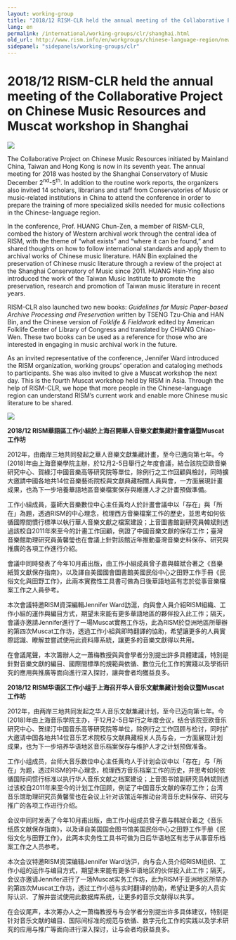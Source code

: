 ```yaml
---
layout: working-group
title: "2018/12 RISM-CLR held the annual meeting of the Collaborative Project on Chinese Music Resources and Muscat workshop in Shanghai"
lang: en
permalink: /international/working-groups/clr/shanghai.html
old_url: http://www.rism.info/en/workgroups/chinese-language-region/news/201812-rism-clr-held-the-annual-meeting.html
sidepanel: "sidepanels/working-groups/clr"
---
```


# 2018/12 RISM-CLR held the annual meeting of the Collaborative Project on Chinese Music Resources and Muscat workshop in Shanghai

 ![](/resources-old-website/workgroups-images/csm_IMG_1784_c6a0fc20c9.jpg)

The Collaborative Project on Chinese Music Resources initiated by Mainland China, Taiwan and Hong Kong is now in its seventh year. The annual meeting for 2018 was hosted by the Shanghai Conservatory of Music December 2<sup>nd</sup>-5<sup>th</sup>. In addition to the routine work reports, the organizers also invited 14 scholars, librarians and staff from Conservatories of Music or music-related institutions in China to attend the conference in order to prepare the training of more specialized skills needed for music collections in the Chinese-language region.

In the conference, Prof. HUANG Chun-Zen, a member of RISM-CLR, combed the history of Western archival work through the central idea of RISM, with the theme of “what exists” and “where it can be found,” and shared thoughts on how to follow international standards and apply them to archival works of Chinese music literature. HAN Bin explained the preservation of Chinese music literature through a review of the project at the Shanghai Conservatory of Music since 2011. HUANG Hsin-Ying also introduced the work of the Taiwan Music Institute to promote the preservation, research and promotion of Taiwan music literature in recent years.

RISM-CLR also launched two new books: _Guidelines for Music Paper-based Archive Processing and Preservation_ written by TSENG Tzu-Chia and HAN Bin, and the Chinese version of _Folklife & Fieldwork_ edited by American Folklife Center of Library of Congress and translated by CHIANG Chiao-Wen. These two books can be used as a reference for those who are interested in engaging in music archival work in the future.

As an invited representative of the conference, Jennifer Ward introduced the RISM organization, working groups’ operation and cataloging methods to participants. She was also invited to give a Muscat workshop the next day. This is the fourth Muscat workshop held by RISM in Asia. Through the help of RISM-CLR, we hope that more people in the Chinese-language region can understand RISM’s current work and enable more Chinese music literature to be shared.



 ![](/resources-old-website/workgroups-images/csm_IMG_1767_2ef4c9dc51.jpg)

**2018/12 RISM華語區工作小組於上海召開華人音樂文獻集藏計畫會議暨Muscat工作坊**

2012年，由兩岸三地共同發起之華人音樂文獻集藏計畫，至今已邁向第七年。今(2018)年由上海音樂學院主辦，於12月2-5日舉行之年度會議，結合該院亞歐音樂研究中心、賀綠汀中國音樂高等研究院等單位，除例行之工作回顧與檢討，同時擴大邀請中國各地共14位音樂藝術院校與文獻典藏相關人員與會，一方面展現計畫成果，也為下一步培養華語地區音樂檔案保存與維護人才之計畫預做準備。

工作小組成員，臺師大音樂數位中心主任黃均人於計畫會議中以「存在」與「所在」為題，透過RISM的中心理念，梳理西方音樂檔案工作的歷史，並思考如何依循國際間慣行標準以執行華人音樂文獻之檔案建設；上音圖書館副研究員韓斌則透過該校自2011年來至今的計畫工作回顧，例證了中國音樂文獻的保存工作；臺灣音樂館助理研究員黃馨瑩也在會議上針對該館近年推動臺灣音樂史料保存、研究與推廣的各項工作進行介紹。

會議中同時發表了今年10月甫出版，由工作小組成員曾子嘉與韓斌合著之《音樂紙質文獻保存指南》，以及譯自美國國會圖書館美國民俗中心之田野工作手冊《民俗文化與田野工作》，此兩本實務性工具書可做為日後華語地區有志於從事音樂檔案工作之人員參考。

本次會議特邀RISM資深編輯Jennifer Ward訪滬，向與會人員介紹RISM組織、工作小組的運作與編目方式，期望未來能有更多華語地區的夥伴投入此工作；隔天，會議亦邀請Jennifer進行了一場Muscat實務工作坊，此為RISM於亞洲地區所舉辦的第四次Muscat工作坊，透過工作小組與即時翻譯的協助，希望讓更多的人員實際認識、瞭解並嘗試使用此資料庫系統，讓更多的音樂文獻得以共用。

在會議尾聲，本次籌辦人之一蕭梅教授與與會學者分別提出許多具體建議，特別是針對音樂文獻的編目、國際間標準的規範與依循、數位元化工作的實踐以及學術研究的應用與推廣等面向進行深入探討，讓與會者均獲益良多。



**2018/12 RISM华语区工作小组于上海召开华人音乐文献集藏计划会议暨Muscat工作坊**

2012年，由两岸三地共同发起之华人音乐文献集藏计划，至今已迈向第七年。今(2018)年由上海音乐学院主办，于12月2-5日举行之年度会议，结合该院亚欧音乐研究中心、贺绿汀中国音乐高等研究院等单位，除例行之工作回顾与检讨，同时扩大邀请中国各地共14位音乐艺术院校与文献典藏相关人员与会，一方面展现计划成果，也为下一步培养华语地区音乐档案保存与维护人才之计划预做准备。

工作小组成员，台师大音乐数位中心主任黄均人于计划会议中以「存在」与「所在」为题，透过RISM的中心理念，梳理西方音乐档案工作的历史，并思考如何依循国际间惯行标准以执行华人音乐文献之档案建设；上音图书馆副研究员韩斌则透过该校自2011年来至今的计划工作回顾，例证了中国音乐文献的保存工作；台湾音乐馆助理研究员黄馨莹也在会议上针对该馆近年推动台湾音乐史料保存、研究与推广的各项工作进行介绍。

会议中同时发表了今年10月甫出版，由工作小组成员曾子嘉与韩斌合着之《音乐纸质文献保存指南》，以及译自美国国会图书馆美国民俗中心之田野工作手册《民俗文化与田野工作》，此两本实务性工具书可做为日后华语地区有志于从事音乐档案工作之人员参考。

本次会议特邀RISM资深编辑Jennifer Ward访沪，向与会人员介绍RISM组织、工作小组的运作与编目方式，期望未来能有更多华语地区的伙伴投入此工作；隔天，会议亦邀请Jennifer进行了一场Muscat实务工作坊，此为RISM于亚洲地区所举办的第四次Muscat工作坊，透过工作小组与实时翻译的协助，希望让更多的人员实际认识、了解并尝试使用此数据库系统，让更多的音乐文献得以共享。

在会议尾声，本次筹办人之一萧梅教授与与会学者分别提出许多具体建议，特别是针对音乐文献的编目、国际间标准的规范与依循、数字元化工作的实践以及学术研究的应用与推广等面向进行深入探讨，让与会者均获益良多。







